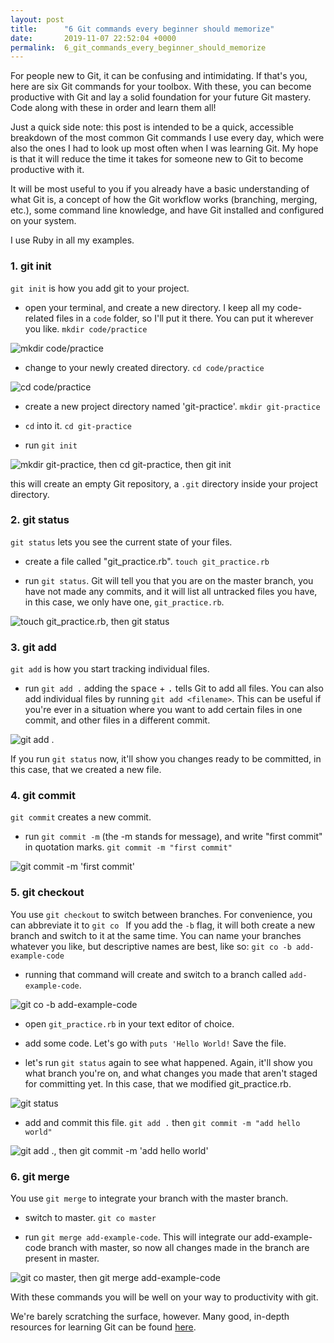 ```yaml
---
layout: post
title:      "6 Git commands every beginner should memorize"
date:       2019-11-07 22:52:04 +0000
permalink:  6_git_commands_every_beginner_should_memorize
---
```



For people new to Git, it can be confusing and intimidating. If that's you, here are six Git commands for your toolbox. With these, you can become productive with Git and lay a solid foundation for your future Git mastery. Code along with these in order and learn them all!

Just a quick side note: this post is intended to be a quick, accessible breakdown of the most common Git commands I use every day, which were also the ones I had to look up most often when I was learning Git. My hope is that it will reduce the time it takes for someone new to Git to become productive with it.

It will be most useful to you if you already have a basic understanding of what Git is, a concept of how the Git workflow works (branching, merging, etc.), some command line knowledge, and have Git installed and configured on your system.

I use Ruby in all my examples.

### 1. git init

`git init` is how you add git to your project.

- open your terminal, and create a new directory. I keep all my code-related files in a `code` folder, so I'll put it there. You can put it wherever you like. `mkdir code/practice`

![mkdir code/practice](https://thepracticaldev.s3.amazonaws.com/i/ramaom7a0gzocpqpe3te.png)
 
- change to your newly created directory. `cd code/practice`

![cd code/practice](https://thepracticaldev.s3.amazonaws.com/i/d1fjxjsbe0nz84158ql6.png)

- create a new project directory named 'git-practice'. `mkdir git-practice`

- `cd` into it. `cd git-practice`

- run `git init`

![mkdir git-practice, then cd git-practice, then git init](https://thepracticaldev.s3.amazonaws.com/i/fhtrhd3l4a7cz5liz8xd.png)

this will create an empty Git repository, a `.git` directory inside your project directory.

### 2. git status

`git status` lets you see the current state of your files.

- create a file called "git_practice.rb". `touch git_practice.rb`

- run `git status`. Git will tell you that you are on the master branch, you have not made any commits, and it will list all untracked files you have, in this case, we only have one, `git_practice.rb`.

![touch git_practice.rb, then git status](https://thepracticaldev.s3.amazonaws.com/i/nijqsx2z47bdy4w9acim.png)

### 3. git add

`git add` is how you start tracking individual files.

- run `git add .` adding the <kbd>space</kbd> + <kbd>.</kbd> tells Git to add all files. You can also add individual files by running `git add <filename>`. This can be useful if you're ever in a situation where you want to add certain files in one commit, and other files in a different commit.

![git add .](https://thepracticaldev.s3.amazonaws.com/i/jtel1njj58etaql0dsbq.png)

If you run `git status` now, it'll show you changes ready to be committed, in this case, that we created a new file.

### 4. git commit

`git commit` creates a new commit.

- run `git commit -m` (the -m stands for message), and write "first commit" in quotation marks. `git commit -m "first commit"`

![git commit -m 'first commit'](https://thepracticaldev.s3.amazonaws.com/i/ip1ejym1wjf2k57vp347.png)

### 5. git checkout

You use `git checkout` to switch between branches. For convenience, you can abbreviate it to `git co ` If you add the `-b` flag, it will both create a new branch and switch to it at the same time. You can name your branches whatever you like, but descriptive names are best, like so: `git co -b add-example-code`

- running that command will create and switch to a branch called `add-example-code`.

![git co -b add-example-code](https://thepracticaldev.s3.amazonaws.com/i/c7crg50ncu1ncm9u874u.png)

- open `git_practice.rb` in your text editor of choice.

- add some code. Let's go with `puts 'Hello World!` Save the file.

- let's run `git status` again to see what happened. Again, it'll show you what branch you're on, and what changes you made that aren't staged for committing yet. In this case, that we modified git_practice.rb.

![git status](https://thepracticaldev.s3.amazonaws.com/i/5651n0rtidjjw8irmf3m.jpg)

- add and commit this file. `git add .` then `git commit -m "add hello world"`

![git add ., then git commit -m 'add hello world'](https://thepracticaldev.s3.amazonaws.com/i/g6a1ei8gfoza6lbllqyl.png)

### 6. git merge

You use `git merge` to integrate your branch with the master branch.

- switch to master. `git co master`

- run `git merge add-example-code`. This will integrate our add-example-code branch with master, so now all changes made in the branch are present in master.

![git co master, then git merge add-example-code](https://thepracticaldev.s3.amazonaws.com/i/z7tyqnpiuvjrozlir6ln.png)

With these commands you will be well on your way to productivity with git.

We're barely scratching the surface, however. Many good, in-depth resources for learning Git can be found [here](https://try.github.io/).
